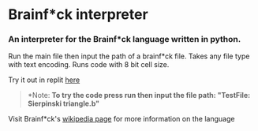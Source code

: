 # Brainf*ck interpreter

### An interpreter for the Brainf*ck language written in python.

Run the main file then input the path of a brainf*ck file. Takes any file type with text encoding. Runs code with 8 bit cell size. 

Try it out in replit [here](https://replit.com/@NoahVirjee1/PythonBFcompiler#main.py)

> *Note: **To try the code press run then input the file path: "TestFile:  Sierpinski triangle.b"**

Visit Brainf*ck's [wikipedia page](https://en.wikipedia.org/wiki/Brainfuck) for more information on the language
